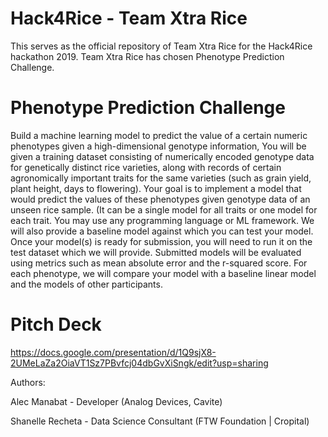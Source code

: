 # Hack4Rice - Team Xtra Rice

This serves as the official repository of Team Xtra Rice for the Hack4Rice hackathon 2019. 
Team Xtra Rice has chosen Phenotype Prediction Challenge. 


# Phenotype Prediction Challenge
Build a machine learning model to predict the value of a certain numeric phenotypes given a high-dimensional genotype information,
You will be given a training dataset consisting of numerically encoded genotype data for genetically distinct rice varieties, along with records of certain agronomically important traits for the same varieties (such as grain yield, plant height, days to flowering). Your goal is to implement a model that would predict the values of these phenotypes given genotype data of an unseen rice sample. (It can be a single model for all traits or one model for each trait. You may use any programming language or ML framework. We will also provide a baseline model against which you can test your model. Once your model(s) is ready for submission, you will need to run it on the test dataset which we will provide. Submitted models will be evaluated using metrics such as mean absolute error and the r-squared score. For each phenotype, we will compare your model with a baseline linear model and the models of other participants.

# Pitch Deck
https://docs.google.com/presentation/d/1Q9sjX8-2UMeLaZa2OiaVT1Sz7PBvfcj04dbGvXiSngk/edit?usp=sharing


Authors:

Alec Manabat - Developer (Analog Devices, Cavite)

Shanelle Recheta - Data Science Consultant (FTW Foundation | Cropital) 